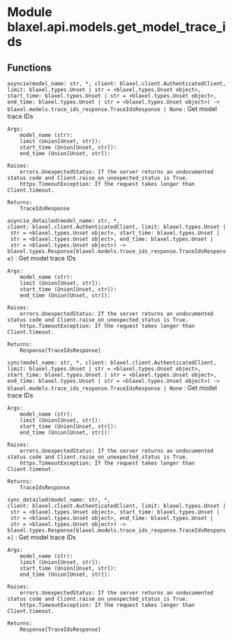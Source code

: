 Module blaxel.api.models.get_model_trace_ids
============================================

Functions
---------

`asyncio(model_name: str, *, client: blaxel.client.AuthenticatedClient, limit: blaxel.types.Unset | str = <blaxel.types.Unset object>, start_time: blaxel.types.Unset | str = <blaxel.types.Unset object>, end_time: blaxel.types.Unset | str = <blaxel.types.Unset object>) ‑> blaxel.models.trace_ids_response.TraceIdsResponse | None`
:   Get model trace IDs
    
    Args:
        model_name (str):
        limit (Union[Unset, str]):
        start_time (Union[Unset, str]):
        end_time (Union[Unset, str]):
    
    Raises:
        errors.UnexpectedStatus: If the server returns an undocumented status code and Client.raise_on_unexpected_status is True.
        httpx.TimeoutException: If the request takes longer than Client.timeout.
    
    Returns:
        TraceIdsResponse

`asyncio_detailed(model_name: str, *, client: blaxel.client.AuthenticatedClient, limit: blaxel.types.Unset | str = <blaxel.types.Unset object>, start_time: blaxel.types.Unset | str = <blaxel.types.Unset object>, end_time: blaxel.types.Unset | str = <blaxel.types.Unset object>) ‑> blaxel.types.Response[blaxel.models.trace_ids_response.TraceIdsResponse]`
:   Get model trace IDs
    
    Args:
        model_name (str):
        limit (Union[Unset, str]):
        start_time (Union[Unset, str]):
        end_time (Union[Unset, str]):
    
    Raises:
        errors.UnexpectedStatus: If the server returns an undocumented status code and Client.raise_on_unexpected_status is True.
        httpx.TimeoutException: If the request takes longer than Client.timeout.
    
    Returns:
        Response[TraceIdsResponse]

`sync(model_name: str, *, client: blaxel.client.AuthenticatedClient, limit: blaxel.types.Unset | str = <blaxel.types.Unset object>, start_time: blaxel.types.Unset | str = <blaxel.types.Unset object>, end_time: blaxel.types.Unset | str = <blaxel.types.Unset object>) ‑> blaxel.models.trace_ids_response.TraceIdsResponse | None`
:   Get model trace IDs
    
    Args:
        model_name (str):
        limit (Union[Unset, str]):
        start_time (Union[Unset, str]):
        end_time (Union[Unset, str]):
    
    Raises:
        errors.UnexpectedStatus: If the server returns an undocumented status code and Client.raise_on_unexpected_status is True.
        httpx.TimeoutException: If the request takes longer than Client.timeout.
    
    Returns:
        TraceIdsResponse

`sync_detailed(model_name: str, *, client: blaxel.client.AuthenticatedClient, limit: blaxel.types.Unset | str = <blaxel.types.Unset object>, start_time: blaxel.types.Unset | str = <blaxel.types.Unset object>, end_time: blaxel.types.Unset | str = <blaxel.types.Unset object>) ‑> blaxel.types.Response[blaxel.models.trace_ids_response.TraceIdsResponse]`
:   Get model trace IDs
    
    Args:
        model_name (str):
        limit (Union[Unset, str]):
        start_time (Union[Unset, str]):
        end_time (Union[Unset, str]):
    
    Raises:
        errors.UnexpectedStatus: If the server returns an undocumented status code and Client.raise_on_unexpected_status is True.
        httpx.TimeoutException: If the request takes longer than Client.timeout.
    
    Returns:
        Response[TraceIdsResponse]